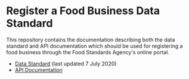 # Register a Food Business Data Standard

This repository contains the documentation describing both the data standard and API documentation which should be used for registering a food business through the Food Standards Agency's online portal.

-   [Data Standard](https://github.com/fsadata/RegisterAFoodBusinessDataStandard/blob/master/Data%20Standard.md) (last updated 7 July 2020)
-   [API Documentation](https://github.com/fsadata/RegisterAFoodBusinessDataStandard/blob/master/Api%20Documentation.md)
